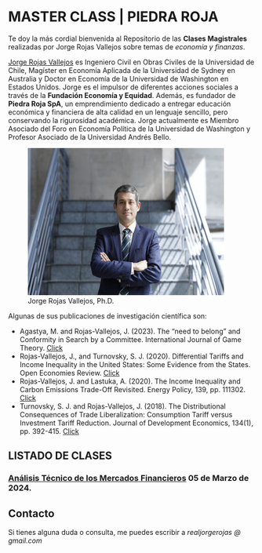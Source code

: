 # MASTER CLASS | PIEDRA ROJA

Te doy la más cordial bienvenida al Repositorio de las **Clases Magistrales** realizadas por Jorge Rojas Vallejos sobre temas de *economía y finanzas*. 

  
[Jorge Rojas Vallejos](http://www.jorgerojas.cl) es Ingeniero Civil en Obras Civiles de la Universidad de Chile, Magíster en Economía Aplicada de la Universidad de Sydney en Australia y Doctor en Economía de la Universidad de Washington en Estados Unidos. Jorge es el impulsor de diferentes acciones sociales a través de la **Fundación Economía y Equidad**. Además, es fundador de **Piedra Roja SpA**, un emprendimiento dedicado a entregar educación económica y financiera de alta calidad en un lenguaje sencillo, pero conservando la rigurosidad académica. Jorge actualmente es Miembro Asociado del Foro en Economía Política de la Universidad de Washington y Profesor Asociado de la Universidad Andrés Bello.

<figure>
<img src="jorgerojas.jpg" width="400" height="300">
<figcaption>Jorge Rojas Vallejos, Ph.D.</figcaption>
</figure>

Algunas de sus publicaciones de investigación científica son:

- Agastya, M. and Rojas-Vallejos, J. (2023). The “need to belong” and Conformity in Search by a Committee. International Journal of Game Theory. [Click](https://link.springer.com/article/10.1007/s00182-023-00838-3)
- Rojas-Vallejos, J., and Turnovsky, S. J. (2020). Differential Tariffs and Income Inequality in the United States: Some Evidence from the States. Open Economies Review. [Click](https://link.springer.com/article/10.1007/s11079-020-09592-5)
- Rojas-Vallejos, J. and Lastuka, A. (2020). The Income Inequality and Carbon Emissions Trade-Off Revisited. Energy Policy, 139, pp. 111302. [Click](https://www.sciencedirect.com/science/article/pii/S0301421520300616)
- Turnovsky, S. J. and Rojas-Vallejos, J. (2018). The Distributional Consequences of Trade Liberalization: Consumption Tariff versus Investment Tariff Reduction. Journal of Development Economics, 134(1), pp. 392-415. [Click](https://www.sciencedirect.com/science/article/pii/S0304387818307260)


## LISTADO DE CLASES

### [Análisis Técnico de los Mercados Financieros](https://realjorgerojas.github.io/masterclass/2024/march) 05 de Marzo de 2024.

## Contacto
Si tienes alguna duda o consulta, me puedes escribir a *realjorgerojas @ gmail.com*






